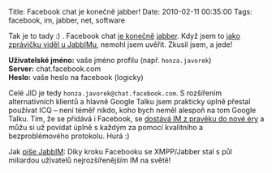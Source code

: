 Title: Facebook chat je konečně jabber!
Date: 2010-02-11 00:35:00
Tags: facebook, im, jabber, net, software

Tak je to tady :) . Facebook chat
[je konečně](http://developers.facebook.com/news.php?blog=1&story=361)
[jabber](http://blog.javorek.net/jabber/). Když jsem to
[jako zprávičku viděl u JabbIMu](http://twitter.com/jabbim/statuses/8921331215),
nemohl jsem uvěřit. Zkusil jsem, a jede!

**Uživatelské jméno:** vaše jméno profilu (např. `honza.javorek`)  
**Server:** chat.facebook.com  
**Heslo:** vaše heslo na facebook (logicky)

Celé JID je tedy `honza.javorek@chat.facebook.com`. S rozšířením
alternativních klientů a hlavně Google Talku jsem prakticky úplně
přestal používat ICQ – není téměř nikdo, koho bych neměl alespoň na
tom Google Talku. Tím, že se přidává i Facebook, se
[dostává IM z pravěku do nové éry](http://blog.javorek.net/instant-messaging-je-stale-v-praveku/)
a můžu si už povídat úplně s každým za pomocí kvalitního a
bezproblémového protokolu. Hurá :)

Jak [píše JabbIM](http://twitter.com/jabbim/statuses/8922339713):
Díky kroku Facebooku se XMPP/Jabber stal s půl miliardou uživatelů
nejrozšířenějším IM na světě!